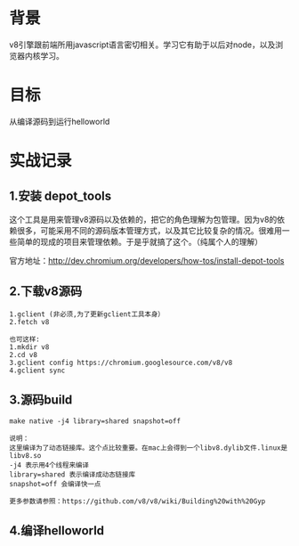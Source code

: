 # 背景

v8引擎跟前端所用javascript语言密切相关。学习它有助于以后对node，以及浏览器内核学习。

# 目标

从编译源码到运行helloworld    

# 实战记录

## 1.安装 depot_tools

这个工具是用来管理v8源码以及依赖的，把它的角色理解为包管理。因为v8的依赖很多，可能采用不同的源码版本管理方式，以及其它比较复杂的情况。很难用一些简单的现成的项目来管理依赖。于是乎就搞了这个。（纯属个人的理解）

官方地址：http://dev.chromium.org/developers/how-tos/install-depot-tools

## 2.下载v8源码

```
1.gclient (非必须,为了更新gclient工具本身）
2.fetch v8

也可这样:
1.mkdir v8
2.cd v8
3.gclient config https://chromium.googlesource.com/v8/v8
4.gclient sync
```
## 3.源码build

```
make native -j4 library=shared snapshot=off

说明：
这里编译为了动态链接库。这个点比较重要。在mac上会得到一个libv8.dylib文件.linux是libv8.so
-j4 表示用4个线程来编译
library=shared 表示编译成动态链接库
snapshot=off 会编译快一点

更多参数请参照：https://github.com/v8/v8/wiki/Building%20with%20Gyp
```

## 4.编译helloworld